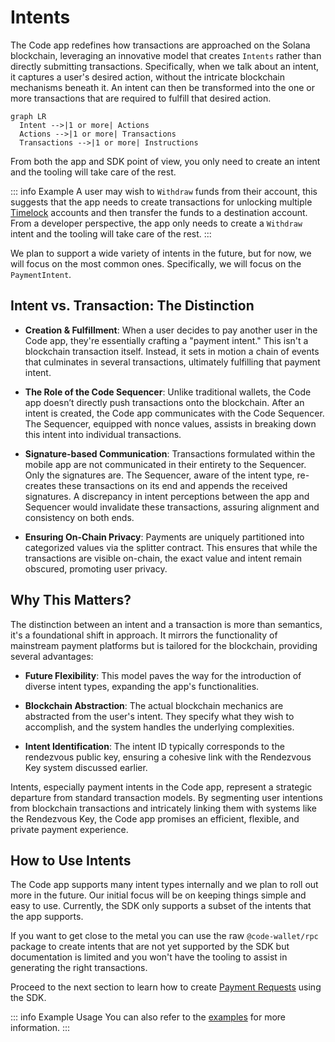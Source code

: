 # Intents
The Code app redefines how transactions are approached on the Solana blockchain, leveraging an innovative model that creates `Intents` rather than directly submitting transactions. Specifically, when we talk about an intent, it captures a user's desired action, without the intricate blockchain mechanisms beneath it. An intent can then be transformed into the one or more transactions that are required to fulfill that desired action. 

```mermaid
graph LR
  Intent -->|1 or more| Actions
  Actions -->|1 or more| Transactions
  Transactions -->|1 or more| Instructions
```

From both the app and SDK point of view, you only need to create an intent and the tooling will take care of the rest.

::: info Example
A user may wish to `Withdraw` funds from their account, this suggests that the app needs to create transactions for unlocking multiple [Timelock](../reference/timelock) accounts and then transfer the funds to a destination account. From a developer perspective, the app only needs to create a `Withdraw` intent and the tooling will take care of the rest. 
:::

We plan to support a wide variety of intents in the future, but for now, we will focus on the most common ones. Specifically, we will focus on the `PaymentIntent`.

## Intent vs. Transaction: The Distinction
* **Creation & Fulfillment**: When a user decides to pay another user in the Code app, they're essentially crafting a "payment intent." This isn't a blockchain transaction itself. Instead, it sets in motion a chain of events that culminates in several transactions, ultimately fulfilling that payment intent.

* **The Role of the Code Sequencer**: Unlike traditional wallets, the Code app doesn’t directly push transactions onto the blockchain. After an intent is created, the Code app communicates with the Code Sequencer. The Sequencer, equipped with nonce values, assists in breaking down this intent into individual transactions.

* **Signature-based Communication**: Transactions formulated within the mobile app are not communicated in their entirety to the Sequencer. Only the signatures are. The Sequencer, aware of the intent type, re-creates these transactions on its end and appends the received signatures. A discrepancy in intent perceptions between the app and Sequencer would invalidate these transactions, assuring alignment and consistency on both ends.

* **Ensuring On-Chain Privacy**: Payments are uniquely partitioned into categorized values via the splitter contract. This ensures that while the transactions are visible on-chain, the exact value and intent remain obscured, promoting user privacy.


## Why This Matters?
The distinction between an intent and a transaction is more than semantics, it's a foundational shift in approach. It mirrors the functionality of mainstream payment platforms but is tailored for the blockchain, providing several advantages:

* **Future Flexibility**: This model paves the way for the introduction of diverse intent types, expanding the app's functionalities.

* **Blockchain Abstraction**: The actual blockchain mechanics are abstracted from the user's intent. They specify what they wish to accomplish, and the system handles the underlying complexities.

* **Intent Identification**: The intent ID typically corresponds to the rendezvous public key, ensuring a cohesive link with the Rendezvous Key system discussed earlier.

Intents, especially payment intents in the Code app, represent a strategic departure from standard transaction models. By segmenting user intentions from blockchain transactions and intricately linking them with systems like the Rendezvous Key, the Code app promises an efficient, flexible, and private payment experience.

## How to Use Intents

The Code app supports many intent types internally and we plan to roll out more in the future. Our initial focus will be on keeping things simple and easy to use. Currently, the SDK  only supports a subset of the intents that the app supports. 

If you want to get close to the metal you can use the raw `@code-wallet/rpc` package to create intents that are not yet supported by the SDK but documentation is limited and you won't have the tooling to assist in generating the right transactions.

Proceed to the next section to learn how to create [Payment Requests](./payment-requests.md) using the SDK.

::: info Example Usage
You can also refer to the [examples](../example/payment-verification) for more information.
:::
